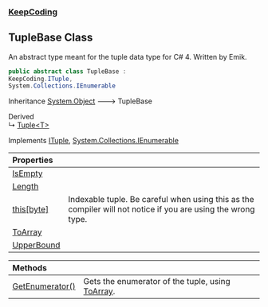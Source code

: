 ### [KeepCoding](KeepCoding.md 'KeepCoding')
## TupleBase Class
An abstract type meant for the tuple data type for C# 4. Written by Emik.  
```csharp
public abstract class TupleBase :
KeepCoding.ITuple,
System.Collections.IEnumerable
```

Inheritance [System.Object](https://docs.microsoft.com/en-us/dotnet/api/System.Object 'System.Object') &#129106; TupleBase  

Derived  
&#8627; [Tuple&lt;T&gt;](KeepCoding_Tuple_T_.md 'KeepCoding.Tuple&lt;T&gt;')  

Implements [ITuple](KeepCoding_ITuple.md 'KeepCoding.ITuple'), [System.Collections.IEnumerable](https://docs.microsoft.com/en-us/dotnet/api/System.Collections.IEnumerable 'System.Collections.IEnumerable')  

| Properties | |
| :--- | :--- |
| [IsEmpty](KeepCoding_TupleBase_IsEmpty.md 'KeepCoding.TupleBase.IsEmpty') |  |
| [Length](KeepCoding_TupleBase_Length.md 'KeepCoding.TupleBase.Length') |  |
| [this[byte]](KeepCoding_TupleBase_this_byte_.md 'KeepCoding.TupleBase.this[byte]') | Indexable tuple. Be careful when using this as the compiler will not notice if you are using the wrong type.<br/> |
| [ToArray](KeepCoding_TupleBase_ToArray.md 'KeepCoding.TupleBase.ToArray') |  |
| [UpperBound](KeepCoding_TupleBase_UpperBound.md 'KeepCoding.TupleBase.UpperBound') |  |

| Methods | |
| :--- | :--- |
| [GetEnumerator()](KeepCoding_TupleBase_GetEnumerator().md 'KeepCoding.TupleBase.GetEnumerator()') | Gets the enumerator of the tuple, using [ToArray](KeepCoding_TupleBase_ToArray.md 'KeepCoding.TupleBase.ToArray').<br/> |
